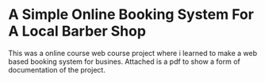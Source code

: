 # A Simple Online Booking System For A Local Barber Shop

This was a online course web course project where i learned to make a web based booking system for busines. Attached is a pdf to show a form of documentation of the project.

<pictures and discriptions coming soon>
